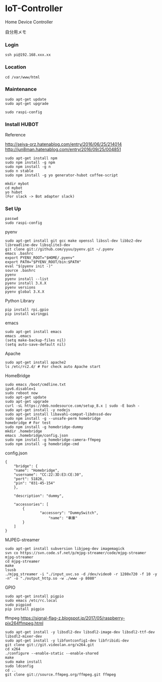 # IoT-Controller

Home Device Controller

自分用メモ

### Login

```
ssh pi@192.168.xxx.xx
```

### Location

```
cd /var/www/html
```

### Maintenance

```
sudo apt-get update
sudo apt-get upgrade
```

```
sudo raspi-config
```

### Install HUBOT

Reference

http://seiya-orz.hatenablog.com/entry/2016/06/25/214014
http://jun8man.hatenablog.com/entry/2016/09/25/004851

```
sudo apt-get install npm
sudo npm install -g npm
sudo npm install -g n
sudo n stable
sudo npm install -g yo generator-hubot coffee-script
```

```
mkdir mybot
cd mybot
yo hubot
(For slack -> Bot adapter slack)
```

### Set Up

```
passwd
sudo raspi-config
```

pyenv
```
sudo apt-get install git gcc make openssl libssl-dev libbz2-dev libreadline-dev libsqlite3-dev
git clone git://github.com/yyuu/pyenv.git ~/.pyenv
emacs .bashrc
export PYENV_ROOT="$HOME/.pyenv"
export PATH="$PYENV_ROOT/bin:$PATH"
eval "$(pyenv init -)"
source .bashrc
pyenv
pyenv install --list
pyenv install 3.X.X
pyenv versions
pyenv global 3.X.X
```

Python Library
```
pip install rpi.gpio
pip install wiringpi
```

emacs
```
sudo apt-get install emacs
emacs .emacs
(setq make-backup-files nil)
(setq auto-save-default nil)
``` 

Apache
```
sudo apt-get install apache2
ls /etc/rc2.d/ # For check auto Apache start
```

HomeBridge
```
sudo emacs /boot/cmdline.txt
ipv6.disable=1
sudo reboot now
sudo apt-get update
sudo apt-get upgrade
curl -sL https://deb.nodesource.com/setup_8.x | sudo -E bash -
sudo apt-get install -y nodejs
sudo apt-get install libavahi-compat-libdnssd-dev
sudo npm install -g --unsafe-perm homebridge
homebridge # For test
sudo npm install -g homebridge-dummy
mkdir .homebridge
emacs .homebridge/config.json
sudo npm install -g homebridge-camera-ffmpeg
sudo npm install -g homebridge-cmd
```

config.json
```
{
    "bridge": {
	"name": "Homebridge",
	"username": "CC:22:3D:E3:CE:30",
	"port": 51826,
	"pin": "031-45-154"
    },

    "description": "dummy",

    "accessories": [
		{
	            "accessory": "DummySwitch",
                    "name": "車庫"
		}
    ]
}
```

MJPEG-streamer
```
sudo apt-get install subversion libjpeg-dev imagemagick
svn co https://svn.code.sf.net/p/mjpg-streamer/code/mjpg-streamer mjpg-streamer
cd mjpg-streamer
make
lsusb
./mjpg_streamer -i "./input_uvc.so -d /dev/video0 -r 1280x720 -f 10 -y -n" -o "./output_http.so -w ./www -p 8080"
```

GPIO
```
sudo apt-get install pigpio
sudo emacs /etc/rc.local
sudo pigpiod
pip install pigpio
```

ffmpeg
https://signal-flag-z.blogspot.jp/2017/05/raspberry-pix264ffmpeg.html

```
sudo apt-get install -y libsdl2-dev libsdl2-image-dev libsdl2-ttf-dev libsdl2-mixer-dev
sudo apt-get install -y libfontconfig1-dev libfribidi-dev
git clone git://git.videolan.org/x264.git
cd x264
./configure --enable-static --enable-shared
make
sudo make install
sudo ldconfig
cd ..
git clone git://source.ffmpeg.org/ffmpeg.git ffmpeg
```